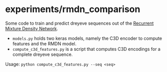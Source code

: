 # experiments/rmdn_comparison

Some code to train and predict dreyeve sequences out of the
[Recurrent Mixture Density Network](https://openreview.net/pdf?id=SJRpRfKxx).

* `models.py` holds two keras models, namely the C3D encoder to compute features and
the RMDN model.
* `compute_c3d_features.py` is a script that computes C3D encodings for a complete
dreyeve sequence.

Usage: `python compute_c3d_features.py --seq <seq>`